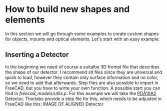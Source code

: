 # How to build new shapes and elements

In this section we will go through some examples to create custom shapes for
objects, mounts and optical elements. Let's start with an easy example:

## Inserting a Detector

In the beginning we need of course a suitalbe 3D fromat file that describes the
shape of our detector. I recommend stl files since they are universal and quick
to load, however they contain only surface information and no color, so we need
to add that afterwards. Step files are also possible to import in FreeCAD, but
you have to wirte your own function. A possible start you can find in
*freecad_models/utils.p*.
For this example we will take the [PDA10A2](https://www.thorlabs.com/thorproduct.cfm?partnumber=PDA10A2)
Detector. Thorlabs provide a step file for this, which needs to be adjusted in
FreeCAD like this:
IMAGE OF ALIGNED Detector